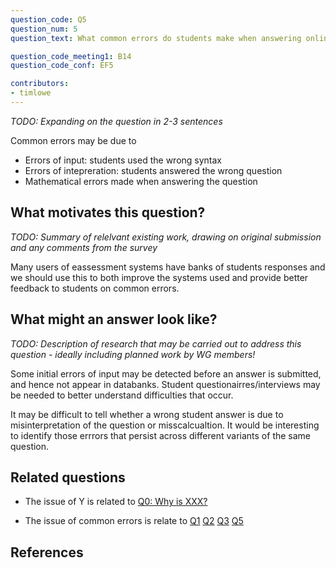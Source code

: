 ```yaml
---
question_code: Q5 
question_num: 5 
question_text: What common errors do students make when answering online assessment questions? 

question_code_meeting1: B14 
question_code_conf: EF5 

contributors: 
- timlowe
---
```

*TODO: Expanding on the question in 2-3 sentences*

Common errors may be due to
- Errors of input: students used the wrong syntax
- Errors of intepreration: students answered the wrong question
- Mathematical errors made when answering the question

## What motivates this question?

*TODO: Summary of relelvant existing work, drawing on original submission and any comments from the survey*

Many users of eassessment systems have banks of students responses and we should use this to both improve the
systems used and provide better feedback to students on common errors.

## What might an answer look like?

*TODO: Description of research that may be carried out to address this question - ideally including planned work by WG members!*

Some initial errors of input may be detected before an answer is submitted, and hence not appear in databanks. Student questionairres/interviews
may be needed to better understand difficulties that occur.

It may be difficult to tell whether a wrong student answer is due to misinterpretation of the question or misscalcualtion. 
It would be interesting to identify those errrors that persist across different variants of the same question.

## Related questions

* The issue of Y is related to [Q0: Why is XXX?](Q0)

* The issue of common errors is relate to [Q1](Q1) [Q2](Q2) [Q3](Q3) [Q5](Q5)

## References
